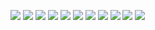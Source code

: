 ![](https://www.loyakk.com/loyakk-builds/loyakkio/Loyakk%20Vega%20Relationship%20Modeler%20V1.0.001.jpeg)
![](https://www.loyakk.com/loyakk-builds/loyakkio/Loyakk%20Vega%20Relationship%20Modeler%20V1.0.002.jpeg)
![](https://www.loyakk.com/loyakk-builds/loyakkio/Loyakk%20Vega%20Relationship%20Modeler%20V1.0.003.jpeg)
![](https://www.loyakk.com/loyakk-builds/loyakkio/Loyakk%20Vega%20Relationship%20Modeler%20V1.0.004.jpeg)
![](https://www.loyakk.com/loyakk-builds/loyakkio/Loyakk%20Vega%20Relationship%20Modeler%20V1.0.005.jpeg)
![](https://www.loyakk.com/loyakk-builds/loyakkio/Loyakk%20Vega%20Relationship%20Modeler%20V1.0.006.jpeg)
![](https://www.loyakk.com/loyakk-builds/loyakkio/Loyakk%20Vega%20Relationship%20Modeler%20V1.0.007.jpeg)
![](https://www.loyakk.com/loyakk-builds/loyakkio/Loyakk%20Vega%20Relationship%20Modeler%20V1.0.008.jpeg)
![](https://www.loyakk.com/loyakk-builds/loyakkio/Loyakk%20Vega%20Relationship%20Modeler%20V1.0.009.jpeg)
![](https://www.loyakk.com/loyakk-builds/loyakkio/Loyakk%20Vega%20Relationship%20Modeler%20V1.0.010.jpeg)
[![](https://www.loyakk.com/loyakk-builds/loyakkio/Loyakk%20Vega%20Relationship%20Modeler%20V1.0.011.jpeg)](mailto:info@loyakk.io "info@loyakk.io")
